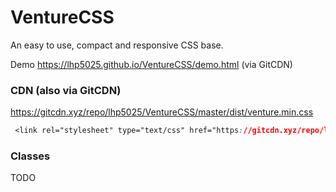 # VentureCSS
An easy to use, compact and responsive CSS base.

Demo https://lhp5025.github.io/VentureCSS/demo.html (via GitCDN)
### CDN (also via GitCDN)
 https://gitcdn.xyz/repo/lhp5025/VentureCSS/master/dist/venture.min.css 
```css
 <link rel="stylesheet" type="text/css" href="https://gitcdn.xyz/repo/lhp5025/VentureCSS/master/dist/venture.min.css">
```
### Classes
TODO
